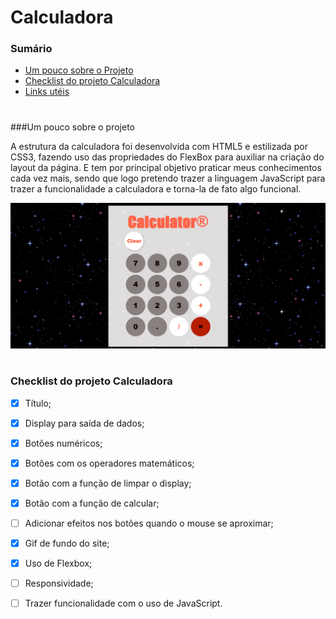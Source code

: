 # **Calculadora**
### Sumário

* <a href="">Um pouco sobre o Projeto</a>
* <a href="">Checklist do projeto Calculadora</a>
* <a href="">Links utéis</a>

#

###Um pouco sobre o projeto

<p> A estrutura da calculadora foi desenvolvida com HTML5 e estilizada por CSS3, fazendo uso das propriedades do FlexBox para auxiliar na criação do layout da página. E tem por principal objetivo praticar meus conhecimentos cada vez mais, sendo que logo pretendo trazer a linguagem JavaScript para trazer a funcionalidade a calculadora e torna-la de fato algo funcional.  </p>

<img src="/img/example_calculadora.png" alt="example da interface da calculadora">

# 

### Checklist do projeto Calculadora

- [x] Título;
- [x] Display para saída de dados;
- [x] Botões numéricos;
- [x] Botões com os operadores matemáticos;
- [x] Botão com a função de limpar o display;
- [x] Botão com a função de calcular;
- [ ] Adicionar efeitos nos botões quando o mouse se aproximar;
- [x] Gif de fundo do site;
- [x] Uso de Flexbox;
- [ ] Responsividade;
- [ ] Trazer funcionalidade com o uso de JavaScript.



# 

